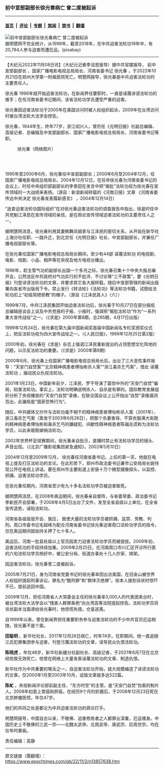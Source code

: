 ### 前中宣部副部长徐光春病亡 曾二度被起诉

---

#### [首页](../../../..?n13857638) &nbsp;|&nbsp; [评论](../../../../../epoch-comment?n13857638) &nbsp;|&nbsp; [专题](../../../../../epoch-special?n13857638) &nbsp;|&nbsp; [禁闻](../../../../../epoch-news?n13857638) &nbsp;|&nbsp; [禁书](../../../../../books?n13857638) &nbsp;|&nbsp; [翻墙](https://github.com/gfw-breaker/nogfw/blob/master/README.md?n13857638)


<div><img alt="前中宣部副部长徐光春病亡 曾二度被起诉" class="attachment-djy_600_400 size-djy_600_400 wp-post-image" src="https://i.epochtimes.com/assets/uploads/2022/11/id13858121-admin-ajax.jpeg"/>
<div class="caption">
 据明慧网不完全统计，从1999年，截至2018年，在中共迫害法轮功19年中，有20,784人参与迫害而遭厄运。(pixabay)
</div></div><hr/><div class="post_content" id="artbody" itemprop="articleBody">
 <!-- article content begin -->
 <p>
  【大纪元2022年11月08日讯】（大纪元记者李洁思报导）据中共官媒报导，
  <ok href="https://www.epochtimes.com/gb/tag/%E5%89%8D%E4%B8%AD%E5%AE%A3%E9%83%A8%E5%89%AF%E9%83%A8%E9%95%BF.html">
   前中宣部副部长
  </ok>
  、国家广播电影电视总局局长、河南省委书记
  <ok href="https://www.epochtimes.com/gb/tag/%E5%BE%90%E5%85%89%E6%98%A5.html">
   徐光春
  </ok>
  ，于2022年10月21日在郑州大学第一附属医院死亡。明慧网报导，徐光春是中共迫害法轮功的主要责任人。
 </p>
 <p>
  <ok href="https://www.epochtimes.com/gb/tag/%E5%BE%90%E5%85%89%E6%98%A5.html">
   徐光春
  </ok>
  1996年就开始迫害法轮功，在新闻界任要职时，一直是诬蔑诽谤法轮功的推手；在任河南省委书记期间，该省法轮功学员遭受严重的迫害。
 </p>
 <p>
  徐光春因迫害法轮功于2005年在美国访问时被人权组织起诉，2009年在台湾访问时被台湾法轮大法学会控告。
 </p>
 <p>
  徐光春，1944年生，终年77岁，浙江绍兴人，曾历任《光明日报》社副总编辑、高级记者、总编辑及中宣部副部长、国家广播电影电视总局局长、河南省委书记等职。
 </p>
 <figure aria-describedby="caption-attachment-13858124" class="wp-caption aligncenter" id="attachment_13858124" style="width: 210px">
  <ok href="https://i.epochtimes.com/assets/uploads/2022/11/id13858124-images_Fotor.jpg" target="_blank">
   <img alt="" class="wp-image-13858124" src="https://i.epochtimes.com/assets/uploads/2022/11/id13858124-images_Fotor.jpg"/>
  </ok>
  <br/><figcaption class="wp-caption-text" id="caption-attachment-13858124">
   徐光春（网络图片）
  </figcaption><br/>
 </figure><br/>
 <p>
  1995年至2000年6月，徐光春任中宣部副部长；2000年6月至2004年12月，任国家广播电影电视总局局长。2004年12月12日，在任命徐光春为河南省委书记的会议上，时任中央组织部副部长的李景田在发言中把“揭批”法轮功视为徐光春在宣传领域的一大战绩来表扬。（源自：新浪新闻转载的《河南日报》文章
  <ok href="https://news.sina.cn/sa/2004-12-14/detail-ikkntiam2000918.d.html">
   《河南省委传达中央决定 徐光春发表履新感言》
  </ok>
  ，2004年12月14日）
 </p>
 <p>
  “追查迫害法轮功国际组织”在对徐光春迫害法轮功的调查报告中指出，徐是时任中共党魁江泽民在宣传领域的亲信，是在舆论宣传领域迫害法轮功的主要责任人之一。
 </p>
 <p>
  据明慧网消息，徐光春利用其妻韩舞凤娘家与江泽民的密切关系，从开始在新华社上海分社任职、一路升迁，到北京任《光明日报》社长、中宣部副部长，并兼任广播电视部部长等。
 </p>
 <p>
  在徐光春任国家广播电影电视总局局长期间，至少有44部
  <ok href="https://www.epochtimes.com/gb/tag/%E8%AF%AC%E8%94%91%E6%B3%95%E8%BD%AE%E5%8A%9F.html">
   诬蔑法轮功
  </ok>
  的电视剧、电影、戏剧、小品、相声等在央视及地方电视台播出。
 </p>
 <p>
  1996年，趁主管气功的副部长出国一个多月之际，徐光春召集十个中央大报总编开会，公然违反中共政府对气功实行的不批评、不讨论等“三不政策”，要《光明日报》刊登诽谤法轮功的文章，并要求其它各大报转载。随后中宣部管辖的新闻出版署向各省市出版局下令，禁止发行《转法轮》《法轮功》等法轮功书籍，试图给法轮功扣上“初级简陋邪教”的帽子。（源自《江泽民其人》（六））
 </p>
 <p>
  1999年7月，中共江泽民集团开始迫害法轮功后，徐光春于10月27日在部分报纸总编辑座谈会上谈及中共党报的子报、小报时，强调把“揭批法轮功”作为“一系列重大宣传战役”之一。（《求是》2000年第8期，总285期，4月17日出版）
 </p>
 <p>
  1999年12月24日，徐光春在第九届中国新闻奖首届中国新闻名专栏奖颁奖仪式上，把反法轮功视为四大宣传战役之一。（《人民日报》，1999年12月25日第2版）
 </p>
 <p>
  2000年初，徐光春在《求是》杂志上强调江泽民重新提出的占领思想文化阵地的问题，以示反法轮功的重要。（《求是》2000年第8期）
 </p>
 <p>
  2000年6月，徐光春上任国家广播电影电视总局局长后，出台了三大恶性事件报导：“天安门自焚案”“北京精神病患者傅怡彬杀人案”“浙江毒杀乞丐案”，借此
  <ok href="https://www.epochtimes.com/gb/tag/%E8%AF%AC%E8%94%91%E6%B3%95%E8%BD%AE%E5%8A%9F.html">
   诬蔑法轮功
  </ok>
  ，煽动民众仇视法轮功。
 </p>
 <p>
  2001年1月23日，中国新年前夕，江泽民、罗干导演了震惊中外的“天安门自焚”骗局，陷害法轮功。事实上，法轮功明确说明杀人、自杀是有罪的。国际教育发展组织分析了央视播放的“天安门自焚”录像，在联合国会议上公开指出“自焚”录像漏洞百出，此骗局是“国家恐怖行为”。
 </p>
 <p>
  随后，中共媒体又炒作与法轮功毫不相干的精神病患者傅怡彬杀人案（2001年）、浙江毒杀乞丐案（案发于2003年6月26日），把那个杀妻害母、不穿衣服满大街跑的精神病患者傅怡彬和毒杀乞丐的嫌疑犯、间歇性精神病患者陈福兆谎称为法轮功学员，以此来栽赃嫁祸法轮功。
 </p>
 <p>
  2002年世界杯足球赛期间，徐光春亲自批示，直播时禁止有法轮功学员的镜头、声音出现。（《北京广播影视集团紧急通知》，2002年5月10日）
 </p>
 <p>
  2004年12月至2009年12月， 徐光春任河南省委书记。上任的第一天，他就在电视上提及打压法轮功的言论。在此形势下，郑州市政法委书记兼市公安局局长姚待现公开在电视上讲话，要在郑州市主要街道上安装十万个微型摄像探头，以监控、抓捕、迫害法轮功学员。
 </p>
 <p>
  在徐光春任期内，河南省至少有九十多名法轮功学员被迫害致死。
 </p>
 <p>
  据明慧网消息，在2008年奥运期间，徐光春亲自督阵，与省委常委、政法委书记李新民开会部署，于2008年4月5日出台了文件，发至全省县级以上单位，在全省宣传造势，诬陷法轮功。
 </p>
 <p>
  河南省各级层层开会、施压， 致使大量的法轮功学员被抓捕、监禁、劳教、判刑。周口市委书记毛超峰为配合河南省委书记徐光春迫害周口法轮功学员的指令，仅在奥运期间就劫持关押了七十多人。
 </p>
 <p>
  奥运后，河南一批县处级以上官员因卖力迫害法轮功学员而被提拔。2009年初，迫害法轮功的手段持续加重。2009年2月25日，在河南周口市川汇区开诊所行医的六旬法轮功学员杨好中，被公安分局、街道办事处十几人抄家、绑架。
 </p>
 <p>
  因迫害法轮功，徐光春曾二度被起诉。
 </p>
 <p>
  2005年7月21日，身为河南省党委书记的徐光春率团出访美国，在旧金山被世界人权组织提起刑事诉讼，罪名为“酷刑罪”和“群体灭绝罪”。徐本人接到诉状时惊吓不已，提前逃回中国。
 </p>
 <p>
  2009年12月，担任河南省人大常委会主任的徐光春率3,000人的代表团来台时，被台湾法轮大法学会以“残害人群罪条例”向台湾高等法院提起控告。法轮功学员将诉状副本当面递给徐光春时，他惊慌失措，仓皇逃离。
 </p>
 <p>
  自1999年以来，曾在新闻界担任重要职务参与迫害法轮功的不少中共官员厄运相随，徐光春不是个案。
 </p>
 <p>
  <strong>
   田聪明
  </strong>
  ，新华社社长，2017年12月26日病亡，时年74岁。在职期间，他一直追随江氏犯罪集团参与迫害，刊登污蔑法轮功的文章，误导民众仇恨法轮功。
 </p>
 <p>
  <strong>
   陈晓虎
  </strong>
  ，年仅48岁，新华社新疆分社副社长、高级记者，于2021年6月7日在北京经抢救无效死亡。他曾在网络上大量发表诬蔑法轮功的文章、制造仇恨。
 </p>
 <p>
  新华社作为中共重要的喉舌之一，自迫害法轮功开始，就大规模编造了诽谤法轮功的文章。仅2000年1月至2003年10月，诋毁文章就多达522篇。
 </p>
 <p>
  <strong>
   陈虻
  </strong>
  ，央视新闻评论部前副主任、“东方时空”的主管，是“天安门自焚”伪案的制片人。2008年初患上胃癌和肝癌，在经历9个月的折磨后，于2008年12月23日死在北京肿瘤医院，年仅47岁。
 </p>
 <p>
  他们的共同之处是都沦为中共迫害法轮功的舆论打手。
 </p>
 <p>
  明慧网报导，中国自古以来，不敬佛、迫害修炼者之人都罪业深重，厄运缠身。中国历史上不敬佛的三武一宗——北魏太武帝、北周武帝、唐武宗、后周世宗，均在壮年时暴毙。
 </p>
 <p>
  责任编辑：高静
 </p>
 <!-- article content end -->
 <div id="below_article_ad">
 </div>
</div>


---

原文链接（需翻墙）：https://www.epochtimes.com/gb/22/11/2/n13857638.htm